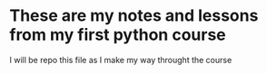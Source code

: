 # These are my notes and lessons from my first python course
I will be repo this file as I make my way throught the course
